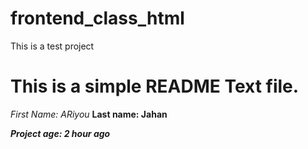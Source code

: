 # frontend_class_html
This is a test project


# This is a simple README Text file.

*First Name: ARiyou*
**Last name: Jahan**

***Project age: 2 hour ago***